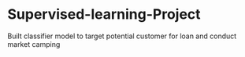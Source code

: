 # Supervised-learning-Project
Built classifier model to target potential customer for loan and conduct market camping
